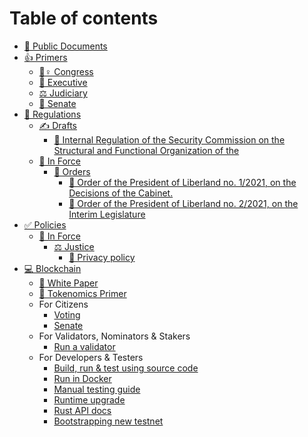 # Table of contents

* [📖 Public Documents](README.md)
* [👍 Primers](primers/README.md)
  * [🙋♀ Congress](primers/congress.md)
  * [💂 Executive](primers/executive.md)
  * [⚖ Judiciary](primers/judiciary.md)
  * [🤴 Senate](primers/senate.md)
* [🚦 Regulations](regulations/README.md)
  * [✍ Drafts](regulations/drafts/README.md)
    * [👮 Internal Regulation of the Security Commission on the Structural and Functional Organization of the](regulations/drafts/police-regulation.md)
  * [👩 In Force](regulations/in-force/README.md)
    * [🏰 Orders](regulations/in-force/orders/README.md)
      * [👨 Order of the President of Liberland no. 1/2021, on the Decisions of the Cabinet.](<regulations/in force/orders/order-on-publication.md>)
      * [👩 Order of the President of Liberland no. 2/2021, on the Interim Legislature](<regulations/in force/orders/order-on-interim-laws.md>)
* [✅ Policies](policies/README.md)
  * [🧑 In Force](policies/in-force/README.md)
    * [⚖ Justice](policies/in-force/justice/README.md)
      * [🔏 Privacy policy](<policies/in force/justice/privacy-policy.md>)
* [💻 Blockchain](blockchain/README.md)
  * [💫 White Paper](blockchain/white-paper.md)
  * [👨 Tokenomics Primer](blockchain/tokenomics-primer.md)
  * For Citizens
    * [Voting](blockchain/citizens/voting.md)
    * [Senate](blockchain/citizens/senate.md)
  * For Validators, Nominators & Stakers
    * [Run a validator](blockchain/staking/run_a_validator.md)
  * For Developers & Testers
    * [Build, run & test using source code ](blockchain/dev/dev.md)
    * [Run in Docker](blockchain/dev/docker.md)
    * [Manual testing guide](blockchain/dev/testing_guide.md)
    * [Runtime upgrade](blockchain/dev/runtime_upgrade.md)
    * [Rust API docs](blockchain/dev/rust.md)
    * [Bootstrapping new testnet](blockchain/dev/bootstrapping_new_testnet.md)
